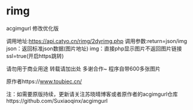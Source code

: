 # rimg
 acgimgurl 修改优化版

调用地址:https://api.catyo.cn/rimg/2dyrimg.php
调用参数:return=json/img
json：返回标准json数据(图片地址)
img：直接php显示图片不返回图片链接 ssl=true(开启https跳转)

请勿用于商业用途 转载请加出处 多谢合作~ 程序自带600多张图片


原作者https://www.toubiec.cn/

注：如需要原版持续，更新请关注苏晓晴博客或者原作者的acgimgurl仓库https://github.com/Suxiaoqinx/acgimgurl
